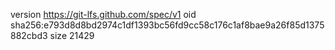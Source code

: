 version https://git-lfs.github.com/spec/v1
oid sha256:e793d8d8bd2974c1df1393bc56fd9cc58c176c1af8bae9a26f85d1375882cbd3
size 21429
